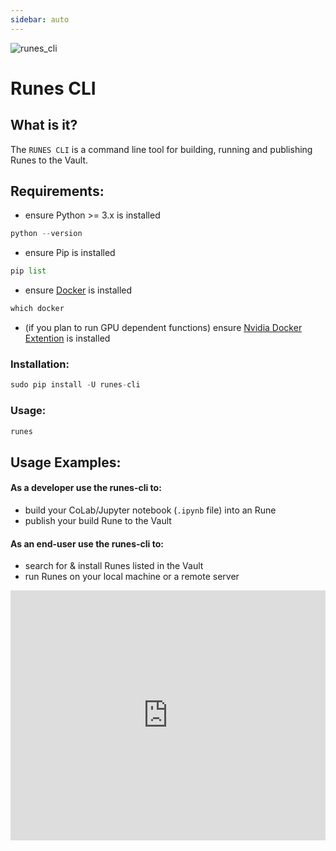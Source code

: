 ```yaml
---
sidebar: auto
---
```


![runes_cli](/sas_runes_cli_2.png)

# Runes CLI

## What is it?
The `RUNES CLI` is a command line tool for building, running and publishing Runes to the Vault. 

## Requirements:
- ensure Python >= 3.x is installed
```python
python --version
```

- ensure Pip is installed
```python
pip list
```

- ensure [Docker](https://www.docker.com/) is installed
```python
which docker
```

- (if you plan to run GPU dependent functions) ensure [Nvidia Docker Extention](https://docs.nvidia.com/datacenter/cloud-native/container-toolkit/latest/install-guide.html) is installed

### Installation:

```python
sudo pip install -U runes-cli
```

### Usage:

```python
runes
```

## Usage Examples:

#### As a developer use the runes-cli to:

- build your CoLab/Jupyter notebook (`.ipynb` file) into an Rune
- publish your build Rune to the Vault

#### As an end-user use the runes-cli to:

- search for & install Runes listed in the Vault
- run Runes on your local machine or a remote server

<iframe width="100%" height="400px" src="https://www.youtube.com/embed/K65jKKUyAvQ?si=-4e-xfKmKqjKR4BI" title="YouTube video player" frameborder="0" allow="accelerometer; autoplay; clipboard-write; encrypted-media; gyroscope; picture-in-picture; web-share" referrerpolicy="strict-origin-when-cross-origin" allowfullscreen></iframe>





